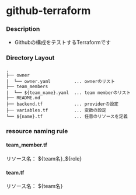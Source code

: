 # github-terraform

### Description

- Githubの構成をテストするTerraformです

### Directory Layout

```text
.
├── owner
|  └── owner.yaml         ... ownerのリスト
├── team_members
|  └── ${team_name}.yaml  ... team memberのリスト
├── README.md
├── backend.tf            ... providerの設定
├── variables.tf          ... 変数の設定
└── ${name}.tf            ... 任意のリソースを定義
```

### resource naming rule
#### team_member.tf

リソース名：
${team名}_${role}

#### team.tf
リソース名：
${team名}